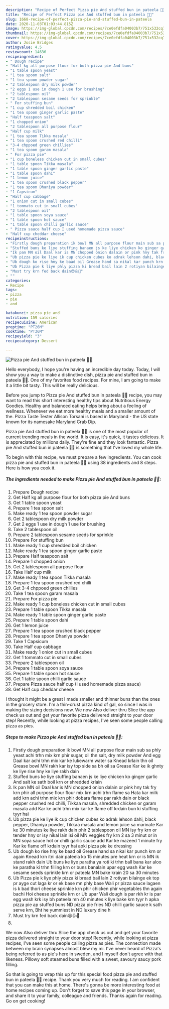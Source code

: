 ```yaml
---
description: "Recipe of Perfect Pizza pie And stuffed bun in pateela 🍕🙂"
title: "Recipe of Perfect Pizza pie And stuffed bun in pateela 🍕🙂"
slug: 1668-recipe-of-perfect-pizza-pie-and-stuffed-bun-in-pateela
date: 2020-11-03T01:03:44.815Z
image: https://img-global.cpcdn.com/recipes/7ce0efdfa04003b7/751x532cq70/pizza-pie-and-stuffed-bun-in-pateela-🍕🙂-recipe-main-photo.jpg
thumbnail: https://img-global.cpcdn.com/recipes/7ce0efdfa04003b7/751x532cq70/pizza-pie-and-stuffed-bun-in-pateela-🍕🙂-recipe-main-photo.jpg
cover: https://img-global.cpcdn.com/recipes/7ce0efdfa04003b7/751x532cq70/pizza-pie-and-stuffed-bun-in-pateela-🍕🙂-recipe-main-photo.jpg
author: Josie Bridges
ratingvalue: 4.5
reviewcount: 14636
recipeingredient:
- " Dough recipe"
- "Half kg all purpose flour for both pizza pie And buns"
- "1 table spoon yeast"
- "1 tea spoon salt"
- "1 tea spoon powder sugar"
- "2 tablespoon dry milk powder"
- "2 eggs 1 use in dough 1 use for brushing"
- "2 tablespoon oil"
- "2 tablespoon sesame seeds for sprinkle"
- " For stuffing bun"
- "1 cup shredded boil chicken"
- "1 tea spoon ginger garlic paste"
- "Half teaspoon salt"
- "1 chopped onion"
- "2 tablespoon all purpose flour"
- "Half cup milk"
- "1 tea spoon Tikka masala"
- "1 tea spoon crushed red chilli"
- "3-4 chppoed green chillies"
- "1 tea spoon garam masala"
- " For pizza pie"
- "1 cup boneless chicken cut in small cubes"
- "1 table spoon Tikka masala"
- "1 table spoon ginger garlic paste"
- "1 table spoon dahi"
- "1 lemon juice"
- "1 tea spoon crushed black pepper"
- "1 tea spoon Dhaniya powder"
- "1 Capsicum"
- "Half cup cabbage"
- "1 onion cut in small cubes"
- "1 tommato cut in small cubes"
- "2 tablespoon oil"
- "1 table spoon soya sauce"
- "1 table spoon hot sauce"
- "1 table spoon chilli garlic sauce"
- " Pizza sauce half cup I used homemade pizza sauce"
- "Half cup cheddar cheese"
recipeinstructions:
- "Firstly dough preparation ik bowl MN all purpose flour main sub sa phly yeast achi trhn mix krn phir sugar, oil thn salt, dry milk powder And egg Daal kar achi trhn mix kar ke lukewarm water sa Knead krlain thn oil Grease bowl MN rakh kar isy top side sa bh oil sa Grease Kar ke ik ghnty ke liye rise hny ke liye rakh dain"
- "Stuffed buns ke liye stuffing banaen js ke liye chicken ko ginger garlic And salt ke sath boil krn or shredded krlain"
- "Ik pan MN oil Daal kar is MN chopped onion dalain or pink hny tak fry krn phir all purpose flour flour mix krn achi trhn flame sa Hata kar milk add krn achi trhn mix krn phir dobara flame par rakh dain or black pepper crushed red chilli, Tikkaa masala, shredded chicken or garam masala add Kar ke achi trhn mix kar ke flame off krdain bun ki stuffing tyyr hai"
- "Ub pizza pie ke liye ik cup chicken cubes ko adrak lehson dahi, black pepper, Dhaniya powder, Tikkaa masala and lemon juice sa marinate Kar ke 30 minutes ke liye rakh dain phir 2 tablespoon oil MN isy fry krn or tender hny or isy nikal lain isi oil MN veggies fry krn 2 sa 3 minut or in MN soya sauce hot or chilli garlic sauce add Kar ke mazeed 1 minute fry Kar ke flame off krdain tyyr hai apki pizza pie ke dressing"
- "Ub dough ko rise hny ke baad oil Grease hand sa nikal kar punch krn or again Knead krn itni dair pateela ko 15 minutes pre heat krn or is MN ik stand rakh dain Ub buns ke liye paratha ya roti ki trhn ball bana kar aloo ke paratha ki trhn filling krn or buns banalain upar egg wash Kar ke sesame seeds sprinkle krn or pateela MN bake krain 20 sa 30 minutes"
- "Ub Pizza pie k liye phly pizza ki bread bail lain 2 rotiyan bilainge ek top pr ayge cut laga kr or ek base mn phly base Wali pr pizza sauce lagaen is k bad thori cheese sprinkle krn phir chicken phir vegetables thn again bachi Hoi cheese sprinkle krn or Ub upar Wali dough is par rkh kr is par egg wash krk isy bh pateela mn 40 minutes k liye bake krn tyyr h apka pizza pie ap stuffed buns ND pizza pie fries ND chilli garlic sauce k sath serve krn, Bht he yummiest in ND luxury dine h"
- "Must try krn fed back dain😍👍🙂"
- ""
categories:
- Recipe
tags:
- pizza
- pie
- and

katakunci: pizza pie and 
nutrition: 159 calories
recipecuisine: American
preptime: "PT26M"
cooktime: "PT36M"
recipeyield: "3"
recipecategory: Dessert

---
```



![Pizza pie And stuffed bun in pateela 🍕🙂](https://img-global.cpcdn.com/recipes/7ce0efdfa04003b7/751x532cq70/pizza-pie-and-stuffed-bun-in-pateela-🍕🙂-recipe-main-photo.jpg)

Hello everybody, I hope you're having an incredible day today. Today, I will show you a way to make a distinctive dish, pizza pie and stuffed bun in pateela 🍕🙂. One of my favorites food recipes. For mine, I am going to make it a little bit tasty. This will be really delicious.

Before you jump to Pizza pie And stuffed bun in pateela 🍕🙂 recipe, you may want to read this short interesting healthy tips about Nutritious Energy Goodies. Healthy and balanced eating helps bring about a feeling of wellness. Whenever we eat more healthy meals and a smaller amount of the. Pizza Taste Tester Allison Torsani is based in Maryland - the US state known for its namesake Maryland Crab Dip.

Pizza pie And stuffed bun in pateela 🍕🙂 is one of the most popular of current trending meals in the world. It is easy, it's quick, it tastes delicious. It is appreciated by millions daily. They're fine and they look fantastic. Pizza pie And stuffed bun in pateela 🍕🙂 is something that I've loved my whole life.


To begin with this recipe, we must prepare a few ingredients. You can cook pizza pie and stuffed bun in pateela 🍕🙂 using 38 ingredients and 8 steps. Here is how you cook it.

<!--inarticleads1-->

##### The ingredients needed to make Pizza pie And stuffed bun in pateela 🍕🙂:

1. Prepare  Dough recipe
1. Get Half kg all purpose flour for both pizza pie And buns
1. Get 1 table spoon yeast
1. Prepare 1 tea spoon salt
1. Make ready 1 tea spoon powder sugar
1. Get 2 tablespoon dry milk powder
1. Get 2 eggs 1 use in dough 1 use for brushing
1. Take 2 tablespoon oil
1. Prepare 2 tablespoon sesame seeds for sprinkle
1. Prepare  For stuffing bun
1. Make ready 1 cup shredded boil chicken
1. Make ready 1 tea spoon ginger garlic paste
1. Prepare Half teaspoon salt
1. Prepare 1 chopped onion
1. Get 2 tablespoon all purpose flour
1. Take Half cup milk
1. Make ready 1 tea spoon Tikka masala
1. Prepare 1 tea spoon crushed red chilli
1. Get 3-4 chppoed green chillies
1. Take 1 tea spoon garam masala
1. Prepare  For pizza pie
1. Make ready 1 cup boneless chicken cut in small cubes
1. Prepare 1 table spoon Tikka masala
1. Make ready 1 table spoon ginger garlic paste
1. Prepare 1 table spoon dahi
1. Get 1 lemon juice
1. Prepare 1 tea spoon crushed black pepper
1. Prepare 1 tea spoon Dhaniya powder
1. Take 1 Capsicum
1. Take Half cup cabbage
1. Make ready 1 onion cut in small cubes
1. Get 1 tommato cut in small cubes
1. Prepare 2 tablespoon oil
1. Prepare 1 table spoon soya sauce
1. Prepare 1 table spoon hot sauce
1. Get 1 table spoon chilli garlic sauce
1. Prepare  Pizza sauce half cup (I used homemade pizza sauce)
1. Get Half cup cheddar cheese


I thought it might be a great I made smaller and thinner buns than the ones in the grocery store. I&#39;m a thin-crust pizza kind of gal, so since I was in making the sizing decisions now. We now Also deliver thru Slice the app check us out and get your favorite pizza delivered straight to your door step! Recently, while looking at pizza recipes, I&#39;ve seen some people calling pizza as pies. 

<!--inarticleads2-->

##### Steps to make Pizza pie And stuffed bun in pateela 🍕🙂:

1. Firstly dough preparation ik bowl MN all purpose flour main sub sa phly yeast achi trhn mix krn phir sugar, oil thn salt, dry milk powder And egg Daal kar achi trhn mix kar ke lukewarm water sa Knead krlain thn oil Grease bowl MN rakh kar isy top side sa bh oil sa Grease Kar ke ik ghnty ke liye rise hny ke liye rakh dain
1. Stuffed buns ke liye stuffing banaen js ke liye chicken ko ginger garlic And salt ke sath boil krn or shredded krlain
1. Ik pan MN oil Daal kar is MN chopped onion dalain or pink hny tak fry krn phir all purpose flour flour mix krn achi trhn flame sa Hata kar milk add krn achi trhn mix krn phir dobara flame par rakh dain or black pepper crushed red chilli, Tikkaa masala, shredded chicken or garam masala add Kar ke achi trhn mix kar ke flame off krdain bun ki stuffing tyyr hai
1. Ub pizza pie ke liye ik cup chicken cubes ko adrak lehson dahi, black pepper, Dhaniya powder, Tikkaa masala and lemon juice sa marinate Kar ke 30 minutes ke liye rakh dain phir 2 tablespoon oil MN isy fry krn or tender hny or isy nikal lain isi oil MN veggies fry krn 2 sa 3 minut or in MN soya sauce hot or chilli garlic sauce add Kar ke mazeed 1 minute fry Kar ke flame off krdain tyyr hai apki pizza pie ke dressing
1. Ub dough ko rise hny ke baad oil Grease hand sa nikal kar punch krn or again Knead krn itni dair pateela ko 15 minutes pre heat krn or is MN ik stand rakh dain Ub buns ke liye paratha ya roti ki trhn ball bana kar aloo ke paratha ki trhn filling krn or buns banalain upar egg wash Kar ke sesame seeds sprinkle krn or pateela MN bake krain 20 sa 30 minutes
1. Ub Pizza pie k liye phly pizza ki bread bail lain 2 rotiyan bilainge ek top pr ayge cut laga kr or ek base mn phly base Wali pr pizza sauce lagaen is k bad thori cheese sprinkle krn phir chicken phir vegetables thn again bachi Hoi cheese sprinkle krn or Ub upar Wali dough is par rkh kr is par egg wash krk isy bh pateela mn 40 minutes k liye bake krn tyyr h apka pizza pie ap stuffed buns ND pizza pie fries ND chilli garlic sauce k sath serve krn, Bht he yummiest in ND luxury dine h
1. Must try krn fed back dain😍👍🙂
1. 


We now Also deliver thru Slice the app check us out and get your favorite pizza delivered straight to your door step! Recently, while looking at pizza recipes, I&#39;ve seen some people calling pizza as pies. The connection made between my brain synapses almost blew my mi. I&#39;ve never heard of Pizza&#39;s being referred to as pie&#39;s here in sweden, and I myself don&#39;t agree with that likeness. Pillowy soft steamed buns filled with a sweet, savoury saucy pork filling. 

So that is going to wrap this up for this special food pizza pie and stuffed bun in pateela 🍕🙂 recipe. Thank you very much for reading. I am confident that you can make this at home. There's gonna be more interesting food at home recipes coming up. Don't forget to save this page in your browser, and share it to your family, colleague and friends. Thanks again for reading. Go on get cooking!
